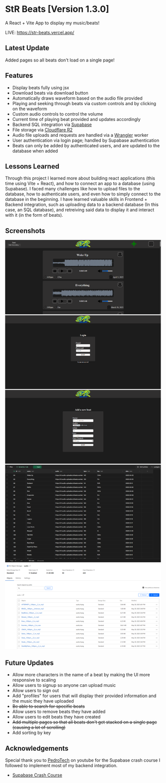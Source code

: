 # StR Beats [Version 1.3.0]

A React + Vite App to display my music/beats!

LIVE: https://str-beats.vercel.app/

## Latest Update

Added pages so all beats don't load on a single page!

## Features

- Display beats fully using jsx
- Download beats via download button
- Automatically draws waveform based on the audio file provided
- Playing and seeking through beats via custom controls and by clicking on the waveform
- Custom audio controls to control the volume
- Current time of playing beat provided and updates accordingly
- Backend SQL integration via [Supabase](https://supabase.com/)
- File storage via [Cloudflare R2](https://www.cloudflare.com/en-ca/developer-platform/products/r2/)
- Audio file uploads and requests are handled via a [Wrangler](https://developers.cloudflare.com/workers/wrangler/) worker
- User authentication via login page; handled by Supabase authentication
- Beats can only be added by authenticated users, and are updated to the database when added

## Lessons Learned

Through this project I learned more about building react applications (this time using Vite + React), and how to connect an app to a database (using Supabase). I faced many challenges like how to upload files to the database, how to authenticate users, and even how to simply connect to the database in the beginning. I have learned valuable skills in Frontend + Backend integration, such as uploading data to a backend database (In this case, an SQL database), and retreiving said data to display it and interact with it (in the form of beats).

## Screenshots

![image](https://github.com/alex-nickerson/StR-Beats/blob/71e669d0b52c7caa718efb05240aa3d4de724f24/project/public/images/app-screenshots/Homepage.png)
![image](https://github.com/alex-nickerson/StR-Beats/blob/71e669d0b52c7caa718efb05240aa3d4de724f24/project/public/images/app-screenshots/Login.png)
![image](https://github.com/alex-nickerson/StR-Beats/blob/71e669d0b52c7caa718efb05240aa3d4de724f24/project/public/images/app-screenshots/AddANewBeat.png)
![image](https://github.com/alex-nickerson/StR-Beats/blob/main/project/public/images/app-screenshots/supabase-screenshot.png)
![image](https://github.com/alex-nickerson/StR-Beats/blob/main/project/public/images/app-screenshots/r2-screenshot.png)

## Future Updates

- Allow more characters in the name of a beat by making the UI more responsive to scaling
- Allow users to signup so anyone can upload music
- Allow users to sign out
- Add "profiles" for users that will display their provided information and the music they have uploaded
- ~~Be able to search for specific beats~~
- Allow users to remove beats they have added
- Allow users to edit beats they have created
- ~~Add multiple pages so that all beats don't get stacked on a single page (causing a lot of scrolling)~~
- Add sorting by key

## Acknowledgements

Special thank you to [PedroTech](https://www.youtube.com/@PedroTechnologies) on youtube for the Supabase crash course I followed to implement most of my backend integration.
 - [Supabase Crash Course](https://www.youtube.com/watch?v=kyphLGnSz6Q)
